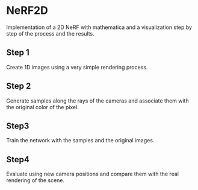 # NeRF2D
Implementation of a 2D NeRF with mathematica and a visualization step by step of the process and the results.

## Step 1
Create 1D images using a very simple rendering process.

## Step 2
Generate samples along the rays of the cameras and associate them with the original color of the pixel.

## Step3
Train the network with the samples and the original images.

## Step4 
Evaluate using new camera positions and compare them with the real rendering of the scene.
